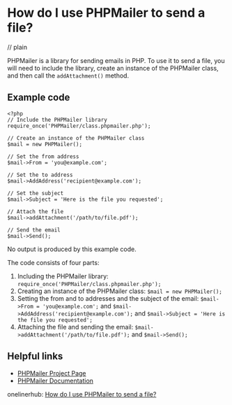 # How do I use PHPMailer to send a file?
// plain

PHPMailer is a library for sending emails in PHP. To use it to send a file, you will need to include the library, create an instance of the PHPMailer class, and then call the `addAttachment()` method.

## Example code

```
<?php
// Include the PHPMailer library
require_once('PHPMailer/class.phpmailer.php');

// Create an instance of the PHPMailer class
$mail = new PHPMailer();

// Set the from address
$mail->From = 'you@example.com';

// Set the to address
$mail->AddAddress('recipient@example.com');

// Set the subject
$mail->Subject = 'Here is the file you requested';

// Attach the file
$mail->addAttachment('/path/to/file.pdf');

// Send the email
$mail->Send();
```

No output is produced by this example code.

The code consists of four parts:
1. Including the PHPMailer library: `require_once('PHPMailer/class.phpmailer.php');`
2. Creating an instance of the PHPMailer class: `$mail = new PHPMailer();`
3. Setting the from and to addresses and the subject of the email: `$mail->From = 'you@example.com';` and `$mail->AddAddress('recipient@example.com');` and `$mail->Subject = 'Here is the file you requested';`
4. Attaching the file and sending the email: `$mail->addAttachment('/path/to/file.pdf');` and `$mail->Send();`

## Helpful links
- [PHPMailer Project Page](https://github.com/PHPMailer/PHPMailer)
- [PHPMailer Documentation](https://github.com/PHPMailer/PHPMailer/wiki)

onelinerhub: [How do I use PHPMailer to send a file?](https://onelinerhub.com/phpmailer/how-do-i-use-phpmailer-to-send-a-file)